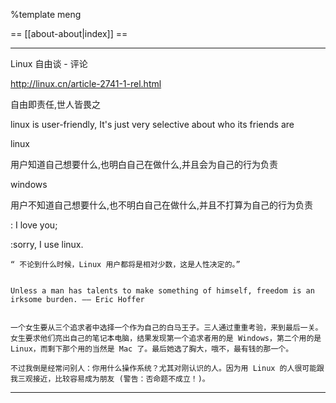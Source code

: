 %template meng

 == [[about-about|index]] ==
 
--------
Linux 自由谈 - 评论

http://linux.cn/article-2741-1-rel.html


自由即责任,世人皆畏之

linux is user-friendly, It's just very selective about who its friends are

linux 

用户知道自己想要什么,也明白自己在做什么,并且会为自己的行为负责

windows


用户不知道自己想要什么,也不明白自己在做什么,并且不打算为自己的行为负责

: I love you;

:sorry, I use linux.

    “ 不论到什么时候，Linux 用户都将是相对少数，这是人性决定的。”
    

    Unless a man has talents to make something of himself, freedom is an irksome burden. —— Eric Hoffer
    

    一个女生要从三个追求者中选择一个作为自己的白马王子。三人通过重重考验，来到最后一关。女生要求他们亮出自己的笔记本电脑，结果发现第一个追求者用的是 Windows，第二个用的是 Linux，而剩下那个用的当然是 Mac 了。最后她选了胸大，哦不，最有钱的那一个。
    
    不过我倒是经常问别人：你用什么操作系统？尤其对刚认识的人。因为用 Linux 的人很可能跟我三观接近，比较容易成为朋友 (警告：否命题不成立！)。
------
